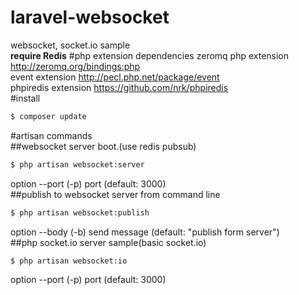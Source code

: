 laravel-websocket
=================

websocket, socket.io sample  
**require Redis**
#php extension dependencies
zeromq php extension http://zeromq.org/bindings:php   
event extension http://pecl.php.net/package/event  
phpiredis extension https://github.com/nrk/phpiredis  
#install
```bash
$ composer update
```
#artisan commands  
##websocket server boot.(use redis pubsub)
```bash
$ php artisan websocket:server
```
option --port (-p) port (default: 3000)  
##publish to websocket server from command line  
```bash
$ php artisan websocket:publish
```
option --body (-b) send message (default: "publish form server")  
##php socket.io server sample(basic socket.io)  
```bash
$ php artisan websocket:io
```
option --port (-p) port (default: 3000)  
